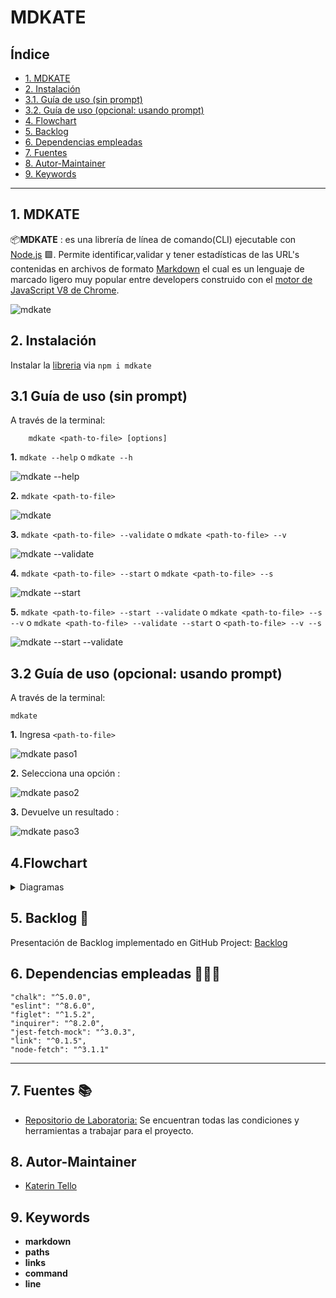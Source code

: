 # MDKATE

## Índice

* [1. MDKATE](#1-mdkate)
* [2. Instalación](#2-instalación)
* [3.1. Guía de uso (sin prompt)](#3-guía-de-uso-sin-prompt)
* [3.2. Guía de uso (opcional: usando prompt)](#3-guía-de-uso-(-opcional-:-usando-prompt))
* [4. Flowchart](#4-flowchart)
* [5. Backlog](#5-backlog)
* [6. Dependencias empleadas](#6-dependencias-empleadas)
* [7. Fuentes](#7-fuentes)
* [8. Autor-Maintainer](#8-autor-maintainer)
* [9. Keywords](#9-keywords)

***

## 1. MDKATE

📦**MDKATE** : es una librería de línea de comando(CLI) ejecutable con [Node.js](https://nodejs.org/) 🟩. Permite identificar,validar y tener estadísticas de las URL's contenidas en archivos de formato [Markdown](https://es.wikipedia.org/wiki/Markdown) el cual es un lenguaje de marcado ligero muy popular entre developers construido con el [motor de JavaScript V8 de Chrome](https://developers.google.com/v8/).

![mdkate](src/img/Readme/mdkate.png)

## 2. Instalación

Instalar la [libreria](https://www.npmjs.com/package/mdkate)  via `npm i mdkate`

## 3.1 Guía de uso (sin prompt)
A través de la terminal:

```
    mdkate <path-to-file> [options]
```
**1.** `mdkate --help` o `mdkate --h`

![mdkate --help](src/img/README/1mdkate.png)

**2.** `mdkate <path-to-file>`

![mdkate <path-to-file>](src/img/README/2mdkate.png)

**3.** `mdkate <path-to-file> --validate` o `mdkate <path-to-file> --v`

![mdkate <path-to-file> --validate](src/img/README/3mdkate.png)

**4.** `mdkate <path-to-file> --start` o `mdkate <path-to-file> --s`

![mdkate <path-to-file> --start](src/img/README/4mdkate.png)

**5.** `mdkate <path-to-file> --start --validate` o `mdkate <path-to-file> --s --v` o `mdkate <path-to-file> --validate --start` o `<path-to-file> --v --s` 

![mdkate <path-to-file> --start --validate](src/img/README/5mdkate.png)

## 3.2 Guía de uso (opcional: usando prompt)

A través de la terminal:

```
mdkate
```
**1.** Ingresa `<path-to-file>`

![mdkate paso1](src/img/README/1mdkatePrompt.png)

**2.** Selecciona una opción :

![mdkate paso2](src/img/README/2mdkatePrompt.png)

**3.** Devuelve un resultado :

![mdkate paso3](src/img/README/3mdkatePrompt.png)

## 4.Flowchart

 <details><summary>Diagramas</summary><p>

  * [API](flowcharts/flowcharts\1) JavaScript API _WithTitle.pdf)

  * [CLI](flowcharts/flowcharts\1) JavaScript API _WithTitle.pdf)
</p></details>

## 5. Backlog 📌

Presentación de Backlog implementado en GitHub Project: [Backlog](https://github.com/KaterinT/LIM016-md-links/projects/1)

## 6. Dependencias empleadas 👩🏾‍💻

    "chalk": "^5.0.0",
    "eslint": "^8.6.0",
    "figlet": "^1.5.2",
    "inquirer": "^8.2.0",
    "jest-fetch-mock": "^3.0.3",
    "link": "^0.1.5",
    "node-fetch": "^3.1.1"
***
## 7. Fuentes 📚

- [Repositorio de Laboratoria:](https://github.com/Laboratoria/LIM016-md-links) Se encuentran todas las condiciones y herramientas a trabajar para el proyecto.

## 8. Autor-Maintainer

- [Katerin Tello](https://github.com/KaterinT)

## 9. Keywords

- **markdown** 
- **paths** 
- **links** 
- **command** 
- **line**